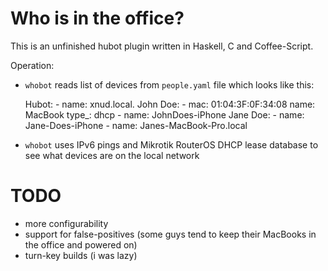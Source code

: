 Who is in the office?
====

This is an unfinished hubot plugin written in Haskell, C and Coffee-Script.

Operation:

* `whobot` reads list of devices from `people.yaml` file which looks like this:

  Hubot:
          - name: xnud.local.
  John Doe:
          - mac: 01:04:3F:0F:34:08
            name: MacBook
            type_: dhcp
          - name: JohnDoes-iPhone
  Jane Doe:
          - name: Jane-Does-iPhone
          - name: Janes-MacBook-Pro.local

* `whobot` uses IPv6 pings and Mikrotik RouterOS DHCP lease database to see what devices are on the local network

TODO
===

* more configurability
* support for false-positives (some guys tend to keep their MacBooks in the office and powered on)
* turn-key builds (i was lazy)
